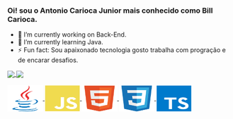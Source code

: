 ### Oi! sou o Antonio Carioca Junior mais conhecido como Bill Carioca.


- 🔭 I’m currently working on Back-End.
- 🌱 I’m currently learning Java.
- ⚡ Fun fact: Sou apaixonado tecnologia gosto trabalha com progração e de encarar desafios.

<div>
  <a href="https://github.com/BillCarioca">
  <img height="180em"   align="center" src="https://github-readme-stats.vercel.app/api?username=BillCarioca&show_icons=true&theme=dark&include_all_commits=true&count_private=true"/>
  <img height="180em"  align="center" src="https://github-readme-stats.vercel.app/api/top-langs/?username=BillCarioca&&layout=compact&hide=shell&theme=dark"/>
  
</div>
<div style="display: inline_block"><br>
  <img align="center" alt="Bill-Java" height="60" width="80"src="https://raw.githubusercontent.com/devicons/devicon/master/icons/java/java-original.svg" />    
  <img align="center" alt="Bill-Js" height="60" width="80" src="https://raw.githubusercontent.com/devicons/devicon/master/icons/javascript/javascript-plain.svg">
  <img align="center" alt="Bill-HTML" height="60" width="80" src="https://raw.githubusercontent.com/devicons/devicon/master/icons/html5/html5-original.svg">
  <img align="center" alt="Bill-CSS" height="60" width="80" src="https://raw.githubusercontent.com/devicons/devicon/master/icons/css3/css3-original.svg">
  <img align="center" alt="Bill-Ts" height="60" width="80" src="https://raw.githubusercontent.com/devicons/devicon/master/icons/typescript/typescript-plain.svg">
</div>
  
  ##
 

